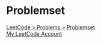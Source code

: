 # Problemset

[LeetCode > Problems > Problemset](https://leetcode.com/problemset/all/)
\
[My LeetCode Account](https://leetcode.com/seydanurdemir/)
